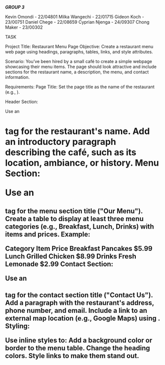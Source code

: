 ***GROUP 3***

Kevin Omondi - 22/04801
Milka Wangechi - 22/01715
Gideon Koch - 23/00751
Daniel Chege - 22/08659
Cyprian Njenga - 24/09307
Chong Maker - 23/00302










TASK

Project Title: Restaurant Menu Page
Objective: Create a restaurant menu web page using headings, paragraphs, tables, links, and style attributes.

Scenario:
You’ve been hired by a small café to create a simple webpage showcasing their menu items. The page should look attractive and include sections for the restaurant name, a description, the menu, and contact information.

Requirements:
Page Title:
Set the page title as the name of the restaurant (e.g., <title>Sunrise Café</title>).

Header Section:

Use an <h1> tag for the restaurant's name.
Add an introductory paragraph describing the café, such as its location, ambiance, or history.
Menu Section:

Use an <h2> tag for the menu section title ("Our Menu").
Create a table to display at least three menu categories (e.g., Breakfast, Lunch, Drinks) with items and prices.
Example:

Category	Item	Price
Breakfast	Pancakes	$5.99
Lunch	Grilled Chicken	$8.99
Drinks	Fresh Lemonade	$2.99
Contact Section:

Use an <h2> tag for the contact section title ("Contact Us").
Add a paragraph with the restaurant's address, phone number, and email.
Include a link to an external map location (e.g., Google Maps) using <a>.
Styling:

Use inline styles to:
Add a background color or border to the menu table.
Change the heading colors.
Style links to make them stand out.
